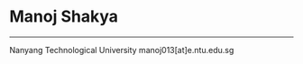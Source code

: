 # Manoj Shakya
---------------------------
Nanyang Technological University
manoj013[at]e.ntu.edu.sg
